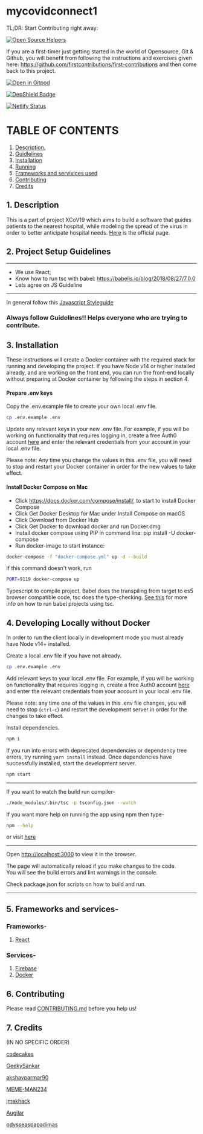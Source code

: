 # mycovidconnect1

TL;DR: Start Contributing right away:

[![Open Source Helpers](https://www.codetriage.com/xcov19/mycovidconnect/badges/users.svg)](https://www.codetriage.com/xcov19/mycovidconnect)

If you are a first-timer just getting started in the world of Opensource, Git & Github, you will benefit from following the instructions and exercises given here: https://github.com/firstcontributions/first-contributions and then come back to this project.

[![Open in Gitpod](https://gitpod.io/button/open-in-gitpod.svg)](https://gitpod.io/#snapshot/0e4d8fcb-7196-40e7-9a52-b3265551c5c4)

[![DepShield Badge](https://depshield.sonatype.org/badges/Xcov19/mycovidconnect/depshield.svg)](https://depshield.github.io)

[![Netlify Status](https://api.netlify.com/api/v1/badges/38c2a5f4-bac5-4bec-8d11-a9f08b5b6f71/deploy-status)](https://app.netlify.com/sites/dreamy-keller-b8ad36/deploys)

# TABLE OF CONTENTS

1. [ Description. ](#desc)
2. [ Guidlelines ](#guide)
3. [ Installation ](#ins)
4. [ Running ](#run)
5. [ Frameworks and servivices used ](#fra)
6. [ Contributing ](#cont)
7. [ Credits ](#cre)

<a name="desc"></a>

## 1. Description

This is a part of project XCoV19 which aims to build a software that guides patients to the nearest hospital, while modeling the spread of the virus in order to better anticipate hospital needs. [Here](https://www.mycovidconnect.com/) is the official page.

<a name="guide"></a>

## 2. Project Setup Guidelines

---

- We use React;
- Know how to run tsc with babel: https://babeljs.io/blog/2018/08/27/7.0.0
- Lets agree on JS Guideline<br>

---

In general follow this [Javascript Styleguide](https://google.github.io/styleguide/jsguide.html)

### Always follow Guidelines!! Helps everyone who are trying to contribute.

<a name="ins"></a>

## 3. Installation

These instructions will create a Docker container with the required stack for running and developing the project. If you have Node v14 or higher installed already, and are working on the front end, you can run the front-end locally without preparing at Docker container by following the steps in section 4.

#### Prepare .env keys

Copy the .env.example file to create your own local .env file.

```bash
cp .env.example .env
```

Update any relevant keys in your new .env file. For example, if you will be working on functionality that requires logging in, create a free Auth0 account [here](https://auth0.com/signup?signUpData=%7B%22category%22%3A%22button%22%7D) and enter the relevant credentials from your account in your local .env file.

Please note: Any time you change the values in this .env file, you will need to stop and restart your Docker container in order for the new values to take effect.

#### Install Docker Compose on Mac

- Click https://docs.docker.com/compose/install/, to start to install Docker Compose
- Click Get Docker Desktop for Mac under Install Compose on macOS
- Click Download from Docker Hub
- Click Get Docker to download docker and run Docker.dmg
- Install docker compose using PIP in command line: pip install -U docker-compose
- Run docker-image to start instance:

```bash
docker-compose -f "docker-compose.yml" up -d --build
```

If this command doesn't work, run

```bash
PORT=9119 docker-compose up
```

Typescript to compile project.
Babel does the transpiling from target to es5 browser compatible code, tsc does the type-checking.
[See this](https://babeljs.io/blog/2018/08/27/7.0.0) for more info on how to run babel projects using tsc.

<a name="run"></a>

## 4. Developing Locally without Docker

In order to run the client locally in development mode you must already have Node v14+ installed.

Create a local .env file if you have not already.

```bash
cp .env.example .env
```

Add relevant keys to your local .env file. For example, if you will be working on functionality that requires logging in, create a free Auth0 account [here](https://auth0.com/signup?signUpData=%7B%22category%22%3A%22button%22%7D) and enter the relevant credentials from your account in your local .env file.

Please note: any time one of the values in this .env file changes, you will need to stop (`ctrl-c`) and restart the development server in order for the changes to take effect.

Install dependencies.

```bash
npm i
```

If you run into errors with deprecated dependencies or dependency tree errors, try running `yarn install` instead. Once dependencies have successfully installed, start the development server.

```bash
npm start
```

---

If you want to watch the build run compiler-

```bash
./node_modules/.bin/tsc -p tsconfig.json --watch
```

If you want more help on running the app using npm then type-

```bash
npm --help
```

or visit [here](https://docs.npmjs.com/)

---

Open [http://localhost:3000](http://localhost:3000) to view it in the browser.

The page will automatically reload if you make changes to the code.<br>
You will see the build errors and lint warnings in the console.

Check package.json for scripts on how to build and run.

---

<a name="fra"></a>

## 5. Frameworks and services-

### Frameworks-

1. [React](https://reactjs.org/)

### Services-

1. [ Firebase ](https://firebase.google.com/)
2. [ Docker ](https://www.docker.com/)

<a name="cont"></a>

## 6. Contributing

Please read [CONTRIBUTING.md](/CONTRIBUTING.md) before you help us!

<a name="cre"></a>

## 7. Credits

(IN NO SPECIFIC ORDER)

[ codecakes ](https://github.com/codecakes)

[ GeekySankar ](https://github.com/GeekySankar)

[ akshayparmar90 ](https://github.com/akshayparmar90)

[ MEME-MAN234 ](https://github.com/MEME-MAN234)

[ jmakhack ](https://github.com/jmakhack)

[ Augilar ](https://github.com/Augilar)

[ odysseaspapadimas ](https://github.com/odysseaspapadimas)

